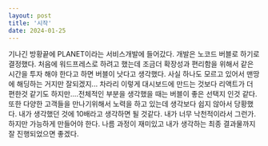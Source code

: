 ```yaml
---
layout: post
title: '시작'
date: 2024-01-25
---
```


기나긴 방황끝에 PLANET이라는 서비스개발에 들어갔다. 개발은 노코드 버블로 하기로 결정했다. 처음에 워드프레스로 하려고 했는데 조금더 확장성과 편리함을 위해서 같은 시간을 투자 해야 한다고 하면 버블이 낫다고 생각했다. 사실 하나도 모르고 있어서 맨땅에 해딩하는 거지만 잘되겠지... 차라리 이렇게 대시보드에 만드는 것보다 리액트가 더 편한것 같기도 하지만....전체적인 부분을 생각했을 때는 버블이 좋은 선택지 인것 같다. 또한 다양한 고객들을 만나기위해서 노력을 하고 있는데 생각보다 쉽지 않아서 당황했다. 내가 생각했던 것에 10배라고 생각하면 될 것같다. 내가 너무 낙천적이라서 그런가. 하지만 가능하게 만들어야 한다. 나름 과정이 재미있고 내가 생각하는 최종 결과물까지 잘 진행되었으면 좋겠다.
